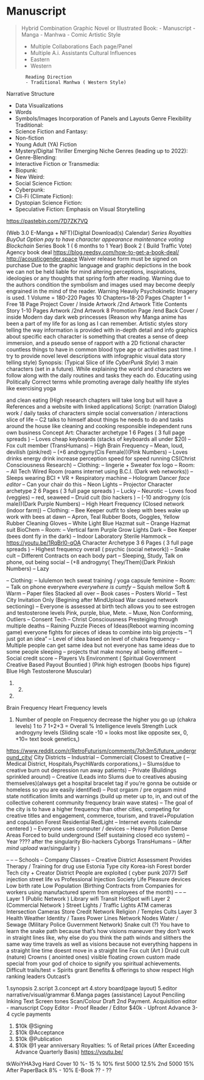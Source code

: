 # Manuscript 
>Hybrid Combination Graphic Novel or Illustrated Book: 
	- Manuscript
	- Manga
	- Manhwa
	- Comic
>Artistic Style
>- Multiple Collaborations Each page/Panel
>- Multiple A.i. Assistants 
>Cultural Influences
>- Eastern
>- Western

           Reading Direction
           - Traditional Manhwa ( Western Style)

Narrative Structure
- Data Visualizations
- Words
- Symbols/Images
Incorporation of Panels and Layouts
Genre Flexibility
	Traditional:
- Science Fiction and Fantasy:
- Non-fiction
- Young Adult (YA) Fiction
- Mystery/Digital Thriller
	Emerging Niche Genres (leading up to 2022):
- Genre-Blending:
- Interactive Fiction or Transmedia:
- Biopunk:
- New Weird:
- Social Science Fiction:
- Cyberpunk:
- Cli-Fi (Climate Fiction):
- Dystopian Science Fiction:
- Speculative Fiction:
Emphasis on Visual Storytelling 



https://pastebin.com/7D7ZK7VQ

(Web 3.0 E-Manga + NFT)(Digital Download(s) Calendar) *Series Royalties BuyOut Option*
*pay to have character appearance maintenance* *voting Blockchain*
Series
Book 1 ( 6 months to 1 Year) Book 2 ( Build Traffic Vote)
Agency book deal
https://blog.reedsy.com/how-to-get-a-book-deal/
http://acousticgender.space
Waiver release form must be signed on purchase
Due to the graphic language and graphic depictions in the book we can not be held liable for mind altering perceptions, inspirations, ideologies or any thoughts that spring forth after reading. Warning due to the authors condition the symbolism and images used may become deeply engrained in the mind of the reader.
Warning Heavily Psychokinetic Imagery is used.
1 Volume = 180-220 Pages 10 Chapters=18-20 Pages
Chapter 1 = Free 18 Page Project Cover / Inside
Artwork /2nd Artwork Title
Contents
Story 1-10 Pages Artwork /2nd Artwork 8 Promotion Page /end Back Cover / inside
Modern day dark web princesses
(Reason why Manga anime has been a part of my life for as long as I can remember. Artistic styles story telling the way information is provided with in-depth detail and info graphics about specific each character is something that creates a sense of deep immersion, and a pseudo sense of rapport with a 2D fictional character countless things to have in common blood type age or activities past time. I try to provide novel level descriptions with infographic visual data story telling style)
Synopsis:
(Typical Slice of life *CyberPunk Style*) 3 main characters (set in a future). While explaining the world and characters we follow along with the daily routines and tasks they each do. Educating using Politically Correct terms while promoting average daily healthy life styles like exercising yoga
           
and clean eating
(High research chapters will take long but will have a References and a website with linked applications)
Script: (narration Dialog) work / daily tasks of characters simple social conversation / interactions slice of life
– C2 talks to himself about things he needs to do and tasks around the house like cleaning and cooking responsible independent runs own business
Concept Art:
Character archetype 1 6 Pages ( 3 full page spreads )
– Loves cheap keyboards (stacks of keyboards all under $20)
– Fox cult member (TransHumans)
– High Brain Frequency
– Mean, loud, devilish (pink/red)
– (+6 androgyny(Cis Female))(Pink Numbers)
– Loves drinks energy drink increase perception speed for speed running CS(Christ
Consciousness Research)
– Clothing:
– lingerie + Sweater fox logo – Room:
– All Tech Wired Room (roams internet using B.C.I. (Dark web networks))
– Sleeps wearing BCI + VR + Respiratory machine
– Hologram Dancer *face editor*
– Can your chair do this
– Neon Lights
– Projector
Character archetype 2 6 Pages ( 3 full page spreads )
– Lucky
– Neurotic
– Loves food (veggies)
– red, seaweed
– Druid cult (bio hackers )
– (-10 androgyny (cis male))(Dark Purple Numbers)
– High Heart Frequency (Closed network (indoor farm))
– Clothing:
– Bee Keeper outfit to sleep with bees wake up work with bees at dawn
– Apron, Teal Rubber Boots, Goggles, Yellow Rubber Cleaning Gloves
– White Light Blue Hazmat suit
– Orange Hazmat suit BioChem
– Room:
– Vertical farm Purple Grow Lights Dark
– Bee Keeper (bees dont fly in the dark)
– Indoor Laboratory Sterile Hammock
– https://youtu.be/1RqBrl0-qOA
Character Archetype 3 6 Pages ( 3 full page spreads )
– Highest frequency overall ( psychic (social network))
– Snake cult
– Different Contracts on each body part
– Sleeping, Study, Talk on phone, out being social
– (+8 androgyny( They/Them)(Dark Pinkish Numbers)
– Lazy
            
– Clothing:
– lululemon tech sweat training / yoga capsule feminine
– Room:
– Talk on phone everywhere *everywhere is cumfy*
– Squish mellow Soft & Warm
– Paper files Stacked all over
– Book cases
– Posters World
– Test City Invitation Only (Begining after MindUpload War caused network sectioning)
– Everyone is assessed at birth tech allows you to see estrogen and testosterone levels Pink,
purple, blue, Mete.
– Muxe, Non Conforming, Outliers
– Consent Tech
– Christ Consciousness Presteiging through multiple deaths
– Raining Puzzle Pieces of Ideas(Reboot warning incoming game) everyone fights for pieces of
ideas to combine into big projects
– “I just got an idea”
– Level of idea based on level of chakra frequency
– Multiple people can get same idea but not everyone has same ideas due to some
people sleeping
– projects that make money all being different
– Social credit score
– Players Vs Environment ( Spiritual Government Creative Based Payout Bountied ) (Pink high estrogen (boobs hips figure) Blue High Testosterone Muscular)
 1. 2.
3.
Brain Frequency
Heart Frequency levels
1. Number of people on Frequency decrease the higher you go up (chakra levels) 1 to 7
1+2+3 = Overall % Intelligence levels Strength
Luck
androgyny levels
(Sliding scale -10 = looks most like opposite sex, 0, +10= text book genetics,)

 
  
 https://www.reddit.com/r/RetroFuturism/comments/7oh3m5/future_underground_city/
City Districts
– Industrial
– Commercial( Closest to Creative (
– Medical District, Hospitals,PsychWards corporations,)
– Slums(due to creative burn out depression run away patients)
– Private (Buildings sprinkled around)
– Creative (Leads into Slums due to creatives abusing themselves)(always get a hospital
bracelet tag if you’re gonna be outside or homeless so you are easily identified)
– Post orgasm / pre orgasm mind state notification limits and warnings (build up meter up to, in, and out of the collective coherent community frequency brain wave states)
– The goal of the city is to have a higher frequency than other cities, competing for creative titles and engagement, commerce, tourism, and travel+Population and copulation
Forest Residential RedLight
– Internet events (calendar centered )
– Everyone uses computer / devices
– Heavy Pollution Dense Areas Forced to build underground
(Self sustaining closed eco system)
– Year ???? after the singularity Bio-hackers
Cyborgs
TransHumans
– (After *mind upload* war/singularity )
       
–
– –
Schools
– Company Classes
– Creative District Assessment Provides Therapy / Training for drug use
Estonia Type city Korea-ish
Forest border Tech city + Creator District
People are exploited ( cyber punk 2077)
Self injection street life vs Professional Injection Society Life Pleasure devices
Low birth rate
Low Population
(Birthing Contracts from Companies for workers using manufactured sperm from employees of the month)
– –
–
Layer 1 (Public Network ) Library wifi
Transit HotSpot wifi
Layer 2 (Commercial Network ) Street Lights / Traffic Lights
ATM cameras Intersection Cameras Store Credit Network Religion / Temples
Cults
Layer 3 Health
Weather Identity / Taxes Power Lines Network Nodes Water / Sewage
(Military Police Guvernment Network)
 Snake cult (?)
You have to learn the snake path because that’s how visions maneuver they don’t work in straight lines like, why else do you think the path winds and slithers the same way time travels as well as visions because not everything happens in a straight line time doesnt move in a straight line
Fox cult (Art )
Druid cult (nature)
Crowns
( anointed ones) visible floating crown custom made special from your god of choice to signify you spiritual achievements. Difficult trails/test = Spirits grant Benefits & offerings to show respect
High ranking leaders Outcast’s

 1.synopsis
2.script
3.concept art
4.story board(page layout) 5.editor narrative/visual/grammar 6.Manga pages (assistance)
Layout Penciling Inking
Text
Screen tones Scan/Colour
   Draft
2nd Payment.
Acquisition editor - manuscript Copy Editor - Proof Reader / Editor
$40k - Upfront Advance 3-4 cycle payments
1. $10k @Signing
2. $10k @Acceptance
3. $10k @Publication
4. $10k @1 year anniversary
Royalties: % of Retail prices (After Exceeding Advance Quarterly Basis) https://youtu.be/
  
tkWoiYHA3vg
Hard Cover 10 %- 15 % 10% first 5000
12.5% 2nd 5000
15% After
PaperBack 8% - 10%
E-Book ?? - ??
 
